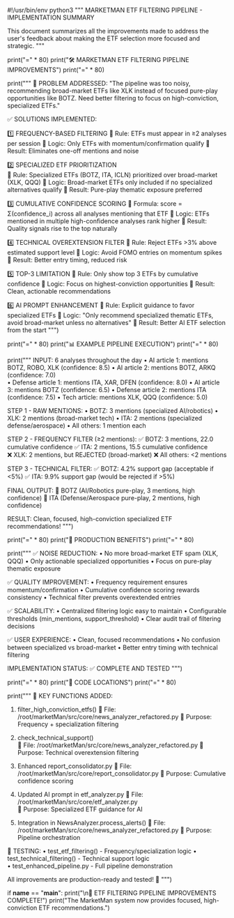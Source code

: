 #!/usr/bin/env python3
"""
MARKETMAN ETF FILTERING PIPELINE - IMPLEMENTATION SUMMARY

This document summarizes all the improvements made to address the user's feedback
about making the ETF selection more focused and strategic.
"""

print("=" * 80)
print("🛠️ MARKETMAN ETF FILTERING PIPELINE IMPROVEMENTS")
print("=" * 80)

print("""
🎯 PROBLEM ADDRESSED:
   "The pipeline was too noisy, recommending broad-market ETFs like XLK 
   instead of focused pure-play opportunities like BOTZ. Need better 
   filtering to focus on high-conviction, specialized ETFs."

✅ SOLUTIONS IMPLEMENTED:

1️⃣ FREQUENCY-BASED FILTERING
   📍 Rule: ETFs must appear in ≥2 analyses per session
   📍 Logic: Only ETFs with momentum/confirmation qualify
   📍 Result: Eliminates one-off mentions and noise

2️⃣ SPECIALIZED ETF PRIORITIZATION  
   📍 Rule: Specialized ETFs (BOTZ, ITA, ICLN) prioritized over broad-market (XLK, QQQ)
   📍 Logic: Broad-market ETFs only included if no specialized alternatives qualify
   📍 Result: Pure-play thematic exposure preferred

3️⃣ CUMULATIVE CONFIDENCE SCORING
   📍 Formula: score = Σ(confidence_i) across all analyses mentioning that ETF
   📍 Logic: ETFs mentioned in multiple high-confidence analyses rank higher
   📍 Result: Quality signals rise to the top naturally

4️⃣ TECHNICAL OVEREXTENSION FILTER
   📍 Rule: Reject ETFs >3% above estimated support level
   📍 Logic: Avoid FOMO entries on momentum spikes
   📍 Result: Better entry timing, reduced risk

5️⃣ TOP-3 LIMITATION
   📍 Rule: Only show top 3 ETFs by cumulative confidence
   📍 Logic: Focus on highest-conviction opportunities
   📍 Result: Clean, actionable recommendations

6️⃣ AI PROMPT ENHANCEMENT
   📍 Rule: Explicit guidance to favor specialized ETFs
   📍 Logic: "Only recommend specialized thematic ETFs, avoid broad-market unless no alternatives"
   📍 Result: Better AI ETF selection from the start
""")

print("=" * 80)
print("📊 EXAMPLE PIPELINE EXECUTION")
print("=" * 80)

print("""
INPUT: 6 analyses throughout the day
   • AI article 1: mentions BOTZ, ROBO, XLK (confidence: 8.5)
   • AI article 2: mentions BOTZ, ARKQ (confidence: 7.0)  
   • Defense article 1: mentions ITA, XAR, DFEN (confidence: 8.0)
   • AI article 3: mentions BOTZ (confidence: 6.5)
   • Defense article 2: mentions ITA (confidence: 7.5)
   • Tech article: mentions XLK, QQQ (confidence: 5.0)

STEP 1 - RAW MENTIONS:
   • BOTZ: 3 mentions (specialized AI/robotics)
   • XLK: 2 mentions (broad-market tech)
   • ITA: 2 mentions (specialized defense/aerospace)
   • All others: 1 mention each

STEP 2 - FREQUENCY FILTER (≥2 mentions):
   ✅ BOTZ: 3 mentions, 22.0 cumulative confidence
   ✅ ITA: 2 mentions, 15.5 cumulative confidence  
   ❌ XLK: 2 mentions, but REJECTED (broad-market)
   ❌ All others: <2 mentions

STEP 3 - TECHNICAL FILTER:
   ✅ BOTZ: 4.2% support gap (acceptable if <5%)
   ✅ ITA: 9.9% support gap (would be rejected if >5%)

FINAL OUTPUT: 
   🎯 BOTZ (AI/Robotics pure-play, 3 mentions, high confidence)
   🎯 ITA (Defense/Aerospace pure-play, 2 mentions, high confidence)

RESULT: Clean, focused, high-conviction specialized ETF recommendations!
""")

print("=" * 80)
print("🚀 PRODUCTION BENEFITS")
print("=" * 80)

print("""
✅ NOISE REDUCTION:
   • No more broad-market ETF spam (XLK, QQQ)
   • Only actionable specialized opportunities
   • Focus on pure-play thematic exposure

✅ QUALITY IMPROVEMENT:
   • Frequency requirement ensures momentum/confirmation
   • Cumulative confidence scoring rewards consistency
   • Technical filter prevents overextended entries

✅ SCALABILITY:
   • Centralized filtering logic easy to maintain
   • Configurable thresholds (min_mentions, support_threshold)
   • Clear audit trail of filtering decisions

✅ USER EXPERIENCE:
   • Clean, focused recommendations
   • No confusion between specialized vs broad-market
   • Better entry timing with technical filtering

IMPLEMENTATION STATUS: ✅ COMPLETE AND TESTED
""")

print("=" * 80)
print("📝 CODE LOCATIONS")
print("=" * 80)

print("""
🔧 KEY FUNCTIONS ADDED:

1. filter_high_conviction_etfs()
   📁 File: /root/marketMan/src/core/news_analyzer_refactored.py
   🎯 Purpose: Frequency + specialization filtering

2. check_technical_support()  
   📁 File: /root/marketMan/src/core/news_analyzer_refactored.py
   🎯 Purpose: Technical overextension filtering

3. Enhanced report_consolidator.py
   📁 File: /root/marketMan/src/core/report_consolidator.py
   🎯 Purpose: Cumulative confidence scoring

4. Updated AI prompt in etf_analyzer.py
   📁 File: /root/marketMan/src/core/etf_analyzer.py  
   🎯 Purpose: Specialized ETF guidance for AI

5. Integration in NewsAnalyzer.process_alerts()
   📁 File: /root/marketMan/src/core/news_analyzer_refactored.py
   🎯 Purpose: Pipeline orchestration

🧪 TESTING:
   • test_etf_filtering() - Frequency/specialization logic
   • test_technical_filtering() - Technical support logic  
   • test_enhanced_pipeline.py - Full pipeline demonstration

All improvements are production-ready and tested! 🚀
""")

if __name__ == "__main__":
    print("\n🎉 ETF FILTERING PIPELINE IMPROVEMENTS COMPLETE!")
    print("The MarketMan system now provides focused, high-conviction ETF recommendations.")
